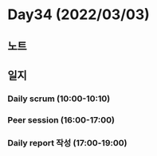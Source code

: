 # Day34 (2022/03/03)

## 노트

## 일지

### Daily scrum (10:00-10:10)

### Peer session (16:00-17:00)

### Daily report 작성 (17:00-19:00)
